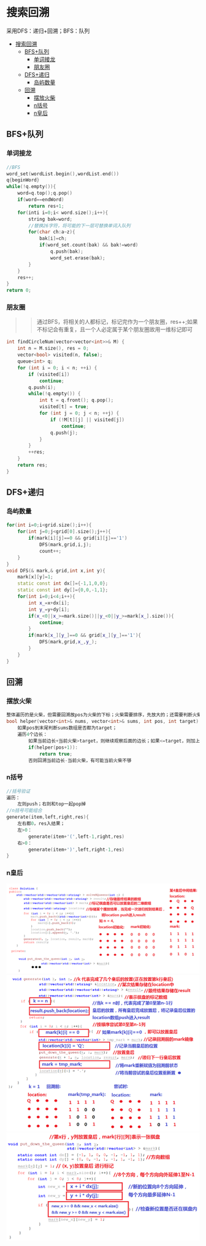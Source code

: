 # 搜索回溯
采用DFS：递归+回溯；BFS：队列

<!-- TOC -->

- [搜索回溯](#搜索回溯)
    - [BFS+队列](#bfs队列)
        - [单词接龙](#单词接龙)
        - [朋友圈](#朋友圈)
    - [DFS+递归](#dfs递归)
        - [岛屿数量](#岛屿数量)
    - [回溯](#回溯)
        - [摆放火柴](#摆放火柴)
        - [n括号](#n括号)
        - [n皇后](#n皇后)

<!-- /TOC -->
## BFS+队列
### 单词接龙
```cpp
//BFS
word_set(wordList.begin(),wordList.end())
q{beginWord}
while(!q.empty()){
    word=q.top();q.pop()
    if(word==endWord)
        return res+1;
    for(inti i=0;i< word.size();i++){
        string bak=word;
        //替换26字符，将可能的下一层可替换单词入队列
        for(char ch:a~z){
            bak[i]=ch;
            if(word_set.count(bak) && bak!=word)
                q.push(bak);
                word_set.erase(bak);
        }
    }
    res++;
}
return 0;
```

### 朋友圈
>>通过BFS，将相关的人都标记，标记完作为一个朋友圈，res++;如果不标记会有重复，且一个人必定属于某个朋友圈故用一维标记即可
```cpp
int findCircleNum(vector<vector<int>>& M) {
    int n = M.size(), res = 0;
    vector<bool> visited(n, false);
    queue<int> q;
    for (int i = 0; i < n; ++i) {
        if (visited[i])
            continue;
        q.push(i);
        while(!q.empty()) {
            int t = q.front(); q.pop();
            visited[t] = true;
            for (int j = 0; j < n; ++j) {
                if (!M[t][j] || visited[j])
                    continue;
                q.push(j);
            }
        }
        ++res;
    }
    return res;
}
```

## DFS+递归
### 岛屿数量
```cpp
for(int i=0;i<grid.size();i++){
    for(int j=0;j<grid[0].size();j++){
        if(mark[i][j]==0 && grid[i][j]=='1')
            DFS(mark,grid,i,j);
            count++;
    }
}
void DFS(& mark,& grid,int x,int y){
    mark[x][y]=1;
    static const int dx[]={-1,1,0,0};
    static const int dy[]={0,0,-1,1};
    for(int i=0;i<4;i++){
        int x_=x+dx[i];
        int y_=y+dy[i];
        if(x_<0||x_>=mark.size()||y_<0||y_>=mark[x_].size()){
            continue;
        }
        if(mark[x_][y_]==0 && grid[x_][y_]=='1'){
            DFS(mark,grid,x_,y_);
        }
    }
}
```

## 回溯
### 摆放火柴
```cpp
整体遍历的是火柴，但需要回溯故pos为火柴的下标；火柴需要排序，先放大的；还需要判断火柴和是否为4的倍数
bool helper(vector<int>& nums, vector<int>& sums, int pos, int target)
    如果pos到末尾判断sums数组是否都为target；
    遍历4个边长：
        如果当前边长+当前火柴>target，则继续观察后面的边长；如果<=target，则加上当前火柴；去遍历下一个火柴；
        if(helper(pos+1)):
            return true;
        否则回溯当前边长-当前火柴，有可能当前火柴不够
```

### n括号
```cpp
//括号验证
遍历：
    左则push；右则和top一起pop掉
//n括号可能组合
generate(item,left,right,res){
    左右都0，res入结果；
    左>0：
        generate(item+'(',left-1,right,res)
    右>0：
        generate(item+')',left,right-1,res)
}

```

### n皇后
![avatat](img/nq1.png)
![avatat](img/nq2.png)
![avatat](img/nq3.png)